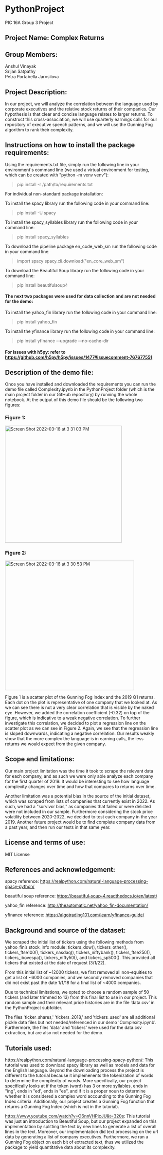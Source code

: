 # PythonProject
PIC 16A Group 3 Project

## Project Name: Complex Returns

## Group Members:
  Anshul Vinayak  
  Srijan Satpathy  
  Petra Portabella Jarosilova  

## Project Description:
In our project, we will analyze the correlation between the language used by corporate executives and the relative stock returns of their companies. Our hypothesis is that clear and concise language relates to larger returns. To construct this cross-association, we will use quarterly earnings calls for our repository of executive speech patterns, and we will use the Gunning Fog algorithm to rank their complexity. 

## Instructions on how to install the package requirements:
Using the requirements.txt file, simply run the following line in your environment's command line (we used a virtual environment for testing, which can be created with "python -m venv venv"):
>pip install -r /path/to/requirements.txt

For individual non-standard package installation:

To install the spacy library run the following code in your command line:
>pip install -U spacy
  
To install the spacy_syllables library run the following code in your command line:
>pip install spacy_syllables
  
To download the pipeline package en_code_web_sm run the following code in your command line:
>import spacy
>spacy.cli.download("en_core_web_sm")

To download the Beautiful Soup library run the following code in your command line:
>pip install beautifulsoup4

#### The next two packages were used for data collection and are not needed for the demo:

To install the yahoo_fin library run the following code in your command line:
>pip install yahoo_fin

To install the yfinance library run the following code in your command line:
>pip install yfinance --upgrade --no-cache-dir

#### For issues with h5py: refer to https://github.com/h5py/h5py/issues/1477#issuecomment-767677551

## Description of the demo file:
Once you have installed and downloaded the requirements you can run the demo file called Complexity.ipynb in the PythonProject folder (which is the main project folder in our GitHub repository) by running the whole notebook.
At the output of this demo file should be the following two figures:
### Figure 1:
<img width="383" alt="Screen Shot 2022-03-16 at 3 31 03 PM" src="https://user-images.githubusercontent.com/97066940/158702483-03fd795b-0cb7-42a8-a82d-284068ac2d76.png">

### Figure 2:
<img width="424" alt="Screen Shot 2022-03-16 at 3 30 53 PM" src="https://user-images.githubusercontent.com/97066940/158702505-ac0bfd91-df4e-4a79-9f5e-9f128bf752ba.png">

Figure 1 is a scatter plot of the Gunning Fog Index and the 2019 Q1 returns. Each dot on the plot is representative of one company that we looked at. As we can see there is not a very clear correlation that is visible by the naked eye. However, we added the correlation coefficient (-0.32) on top of the figure, which is indicative to a weak negative correlation.
To further investigate this correlation, we decided to plot a regression line on the scatter plot as we can see in Figure 2. Again, we see that the regression line is sloped downwards, indicating a negative correlation. 
Our results weakly show that the more complex the language is in earning calls, the less returns we would expect from the given company.

## Scope and limitations:
Our main project limitation was the time it took to scrape the relevant data for each company, and as such we were only able analyze each company for the first quarter of 2019. It would be interesting to see how language complexity changes over time and how that compares to returns over time.

Another limitation was a potential bias in the source of the initial dataset, which was scraped from lists of companies that currently exist in 2022. As such, we had a "survivor bias," as companies that failed or were delisted were not included in our sample. Furthermore considering the stock price volatility between 2020-2022, we decided to test each company in the year 2019. Another future project would be to find complete company data from a past year, and then run our tests in that same year.

## License and terms of use: 
MIT License

## References and acknowledgement:
spacy reference: https://realpython.com/natural-language-processing-spacy-python/

beautiful soup reference: https://beautiful-soup-4.readthedocs.io/en/latest/

yahoo_fin reference: http://theautomatic.net/yahoo_fin-documentation/

yfinance reference: https://algotrading101.com/learn/yfinance-guide/

## Background and source of the dataset:

We scraped the initial list of tickers using the following methods from yahoo_fin’s stock_info module: tickers_dow(), tickers_other(), tickers_ftse100(), tickers_nasdaq(), tickers_niftybank(), tickers_ftse250(), tickers_ibovespa(), tickers_nifty50(), and tickers_sp500(). This provided all tickers that existed at the date of request (3/1/22).

From this initial list of ~12000 tickers, we first removed all non-equities to get a list of ~6000 companies, and we secondly removed companies that did not exist past the date 1/1/18 for a final list of ~4000 companies.

Due to technical limitations, we opted to choose a random sample of 50 tickers (and later trimmed to 13) from this final list to use in our project. This random sample and their relevant price histories are in the file ‘data.csv’ in the PythonProject subfolder.

The files 'ticker_shares,' 'tickers_2018,' and 'tickers_used' are all additional pickle data files but not needed/referenced in our demo 'Complexity.ipynb'. Furthermore, the files 'data' and 'tickers' were used for the data.csv extraction, but are also not needed for the demo.

## Tutorials used: 
https://realpython.com/natural-language-processing-spacy-python/: This tutorial was used to download spacy library as well as models and data for the English language. Beyond the downloading process the project is different to the tutorial because it implemenents the tokenization of words to determine the complexity of words. More specifically, our project specifically looks at if the token (word) has 3 or more syllables, ends in "ing", ends in "ed', ends in "es", and if it is a proper noun to determine whether it is considered a complex word accounding to the Gunning Fog Index criteria. Additionally, our project creates a Gunning Fog function that returns a Gunning Fog Index (which is not in the tutorial). 

https://www.youtube.com/watch?v=O6nnVHPjcJU&t=320s: This tutorial was just an introduction to Beautiful Soup, but our project expanded on this implementation by splitting the text by new lines to generate a list of overall lines in the text. Moreover, our implementation did text processing on the url data by generating a list of company executives. Furthermore, we ran a Gunning Fog object on each bit of extracted text, thus we utilized the package to yield quantitative data about its complexity. 